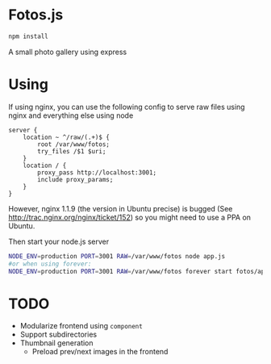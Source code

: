 # Fotos.js

```bash
npm install
```

A small photo gallery using express

# Using

If using nginx, you can use the following config to serve raw files using nginx
and everything else using node

```
server {
	location ~ ^/raw/(.+)$ {
		root /var/www/fotos;
		try_files /$1 $uri;
	}
	location / {
		proxy_pass http://localhost:3001;
		include proxy_params;
	}
}
```
However, nginx 1.1.9 (the version in Ubuntu precise) is bugged
(See http://trac.nginx.org/nginx/ticket/152) so you might need to use a PPA on
Ubuntu.

Then start your node.js server
```bash
NODE_ENV=production PORT=3001 RAW=/var/www/fotos node app.js
#or when using forever:
NODE_ENV=production PORT=3001 RAW=/var/www/fotos forever start fotos/app.js
```

# TODO

* Modularize frontend using `component`
* Support subdirectories
* Thumbnail generation
  * Preload prev/next images in the frontend
